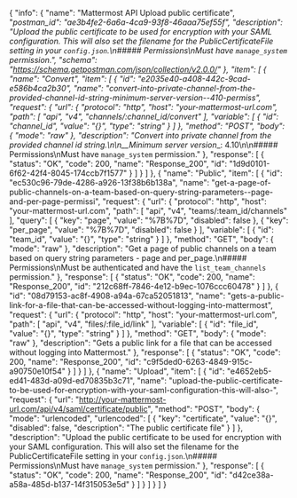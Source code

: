 {
  "info": {
    "name": "Mattermost API Upload public certificate",
    "_postman_id": "ae3b4fe2-6a6a-4ca9-93f8-46aaa75ef55f",
    "description": "Upload the public certificate to be used for encryption with your SAML configuration. This will also set the filename for the PublicCertificateFile setting in your `config.json`.\n##### Permissions\nMust have `manage_system` permission.",
    "schema": "https://schema.getpostman.com/json/collection/v2.0.0/"
  },
  "item": [
    {
      "name": "Convert",
      "item": [
        {
          "id": "e2035e40-a408-442c-9cad-e586b4ca2b30",
          "name": "convert-into-private-channel-from-the-provided-channel-id-string-minimum-server-version--410-permiss",
          "request": {
            "url": {
              "protocol": "http",
              "host": "your-mattermost-url.com",
              "path": [
                "api",
                "v4",
                "channels/:channel_id/convert"
              ],
              "variable": [
                {
                  "id": "channel_id",
                  "value": "{}",
                  "type": "string"
                }
              ]
            },
            "method": "POST",
            "body": {
              "mode": "raw"
            },
            "description": "Convert into private channel from the provided channel id string.\n\n__Minimum server version__: 4.10\n\n##### Permissions\nMust have `manage_system` permission."
          },
          "response": [
            {
              "status": "OK",
              "code": 200,
              "name": "Response_200",
              "id": "1d9d0101-6f62-42f4-8045-174ccb7f1577"
            }
          ]
        }
      ]
    },
    {
      "name": "Public",
      "item": [
        {
          "id": "ec530c96-79de-4286-a926-13f38b6b138a",
          "name": "get-a-page-of-public-channels-on-a-team-based-on-query-string-parameters--page-and-per-page-permissi",
          "request": {
            "url": {
              "protocol": "http",
              "host": "your-mattermost-url.com",
              "path": [
                "api",
                "v4",
                "teams/:team_id/channels"
              ],
              "query": [
                {
                  "key": "page",
                  "value": "%7B%7D",
                  "disabled": false
                },
                {
                  "key": "per_page",
                  "value": "%7B%7D",
                  "disabled": false
                }
              ],
              "variable": [
                {
                  "id": "team_id",
                  "value": "{}",
                  "type": "string"
                }
              ]
            },
            "method": "GET",
            "body": {
              "mode": "raw"
            },
            "description": "Get a page of public channels on a team based on query string parameters - page and per_page.\n##### Permissions\nMust be authenticated and have the `list_team_channels` permission."
          },
          "response": [
            {
              "status": "OK",
              "code": 200,
              "name": "Response_200",
              "id": "212c68ff-7846-4e12-b9ec-1076ccc60478"
            }
          ]
        },
        {
          "id": "08d79153-ac8f-4908-a94a-67ca52051813",
          "name": "gets-a-public-link-for-a-file-that-can-be-accessed-without-logging-into-mattermost",
          "request": {
            "url": {
              "protocol": "http",
              "host": "your-mattermost-url.com",
              "path": [
                "api",
                "v4",
                "files/:file_id/link"
              ],
              "variable": [
                {
                  "id": "file_id",
                  "value": "{}",
                  "type": "string"
                }
              ]
            },
            "method": "GET",
            "body": {
              "mode": "raw"
            },
            "description": "Gets a public link for a file that can be accessed without logging into Mattermost."
          },
          "response": [
            {
              "status": "OK",
              "code": 200,
              "name": "Response_200",
              "id": "c9f5ded0-6263-4849-915c-a90750e10f54"
            }
          ]
        }
      ]
    },
    {
      "name": "Upload",
      "item": [
        {
          "id": "e4652eb5-ed41-483d-a09d-ed70835b3c71",
          "name": "upload-the-public-certificate-to-be-used-for-encryption-with-your-saml-configuration-this-will-also-",
          "request": {
            "url": "http://your-mattermost-url.com/api/v4/saml/certificate/public",
            "method": "POST",
            "body": {
              "mode": "urlencoded",
              "urlencoded": [
                {
                  "key": "certificate",
                  "value": "{}",
                  "disabled": false,
                  "description": "The public certificate file"
                }
              ]
            },
            "description": "Upload the public certificate to be used for encryption with your SAML configuration. This will also set the filename for the PublicCertificateFile setting in your `config.json`.\n##### Permissions\nMust have `manage_system` permission."
          },
          "response": [
            {
              "status": "OK",
              "code": 200,
              "name": "Response_200",
              "id": "d42ce38a-a58a-485d-b137-14f315053e5d"
            }
          ]
        }
      ]
    }
  ]
}